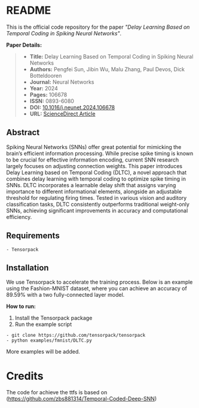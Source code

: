 # README

This is the official code repository for the paper *"Delay Learning Based on Temporal Coding in Spiking Neural Networks"*.

**Paper Details:**

> - **Title:** Delay Learning Based on Temporal Coding in Spiking Neural Networks
> - **Authors:** Pengfei Sun, Jibin Wu, Malu Zhang, Paul Devos, Dick Botteldooren
> - **Journal:** Neural Networks
> - **Year:** 2024
> - **Pages:** 106678
> - **ISSN:** 0893-6080
> - **DOI:** [10.1016/j.neunet.2024.106678](https://doi.org/10.1016/j.neunet.2024.106678)
> - **URL:** [ScienceDirect Article](https://www.sciencedirect.com/science/article/pii/S0893608024006026)

## Abstract

Spiking Neural Networks (SNNs) offer great potential for mimicking the brain’s efficient information processing. While precise spike timing is known to be crucial for effective information encoding, current SNN research largely focuses on adjusting connection weights. This paper introduces Delay Learning based on Temporal Coding (DLTC), a novel approach that combines delay learning with temporal coding to optimize spike timing in SNNs. DLTC incorporates a learnable delay shift that assigns varying importance to different informational elements, alongside an adjustable threshold for regulating firing times. Tested in various vision and auditory classification tasks, DLTC consistently outperforms traditional weight-only SNNs, achieving significant improvements in accuracy and computational efficiency. 


## Requirements

```
- Tensorpack
```




## Installation

We use Tensorpack to accelerate the training process. Below is an example using the Fashion-MNIST dataset, where you can achieve an accuracy of 89.59% with a two fully-connected layer model.

**How to run:**
1. Install the Tensorpack package
2.  Run the example script 
```
- git clone https://github.com/tensorpack/tensorpack
- python examples/fmnist/DLTC.py
```

More examples will be added. 

# Credits # 

The code for achieve the ttfs is based on (https://github.com/zbs881314/Temporal-Coded-Deep-SNN)
